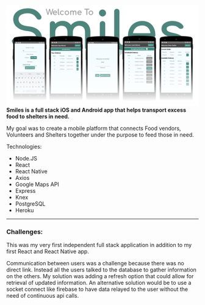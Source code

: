 ![Smiles Title](./readmeMedia/SmilesTitle.png)
**Smiles is a full stack iOS and Android app that helps transport excess food to shelters in need.**

My goal was to create a mobile platform that connects Food vendors, Volunteers and Shelters together under the purpose to feed those in need.

Technologies:
* Node.JS
* React
* React Native
* Axios
* Google Maps API
* Express
* Knex
* PostgreSQL
* Heroku

<hr>

### Challenges:

This was my very first independent full stack application in addition to my first React and React Native app.

Communication between users was a challenge because there was no direct link. Instead all the users talked to the database to gather information on the others. My solution was adding a refresh option that could allow for retrieval of updated information. An alternative solution would be to use a socket connect like firebase to have data relayed to the user without the need of continuous api calls.

 
